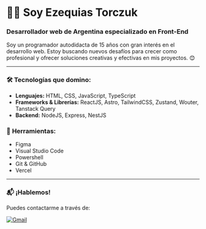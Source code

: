 # 👨‍💻 Soy Ezequias Torczuk

### Desarrollador web de Argentina especializado en **Front-End**  
Soy un programador autodidacta de 15 años con gran interés en el desarrollo web. Estoy buscando nuevos desafíos para crecer como profesional y ofrecer soluciones creativas y efectivas en mis proyectos. 😊

---

### 🛠️ **Tecnologías que domino:**
- **Lenguajes:** HTML, CSS, JavaScript, TypeScript
- **Frameworks & Librerías:** ReactJS, Astro, TailwindCSS, Zustand, Wouter, Tanstack Query
- **Backend:** NodeJS, Express, NestJS

### 💼 **Herramientas:**
- Figma
- Visual Studio Code
- Powershell
- Git & GitHub
- Vercel

---

### 📬 **¡Hablemos!**
Puedes contactarme a través de:

<p align="left">
  <a href="mailto:ezetorc@gmail.com" title="Gmail">
    <img src="https://img.shields.io/badge/-Gmail-FF0000?style=flat-square&labelColor=FF0000&logo=gmail&logoColor=white" alt="Gmail"/>
  </a>
</p>
